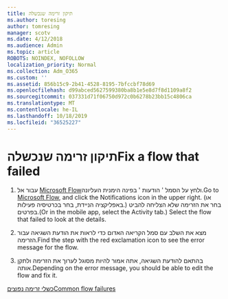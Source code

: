 ```yaml
---
title: תיקון זרימה שנכשלה
ms.author: toresing
author: tomresing
manager: scotv
ms.date: 4/12/2018
ms.audience: Admin
ms.topic: article
ROBOTS: NOINDEX, NOFOLLOW
localization_priority: Normal
ms.collection: Adm_O365
ms.custom: ''
ms.assetid: 856b15c9-2b41-4528-8195-7bfccbf78d69
ms.openlocfilehash: d99abced5627599380ba8b1e5e8d7f8d1109a8f2
ms.sourcegitcommit: 037331d71f06750d972c0b6278b23bb15c4806ca
ms.translationtype: MT
ms.contentlocale: he-IL
ms.lasthandoff: 10/18/2019
ms.locfileid: "36525227"
---
```

# <a name="fix-a-flow-that-failed"></a><span data-ttu-id="c58a1-102">תיקון זרימה שנכשלה</span><span class="sxs-lookup"><span data-stu-id="c58a1-102">Fix a flow that failed</span></span>

1. <span data-ttu-id="c58a1-103">עבור אל [Microsoft Flow](https://flow.microsoft.com/)ולחץ על הסמל ' הודעות ' בפינה הימנית העליונה.</span><span class="sxs-lookup"><span data-stu-id="c58a1-103">Go to [Microsoft Flow](https://flow.microsoft.com/), and click the Notifications icon in the upper right.</span></span> <span data-ttu-id="c58a1-104">(או באפליקציה הניידת, בחר בכרטיסיה פעילות.) בחר את הזרימה שלא הצליחה להביט בפרטים.</span><span class="sxs-lookup"><span data-stu-id="c58a1-104">(Or in the mobile app, select the Activity tab.) Select the flow that failed to look at the details.</span></span>
    
2. <span data-ttu-id="c58a1-105">מצא את השלב עם סמל הקריאה האדום כדי לראות את הודעת השגיאה עבור הזרימה.</span><span class="sxs-lookup"><span data-stu-id="c58a1-105">Find the step with the red exclamation icon to see the error message for the flow.</span></span>
    
3. <span data-ttu-id="c58a1-106">בהתאם להודעת השגיאה, אתה אמור להיות מסוגל לערוך את הזרימה ולתקן אותה.</span><span class="sxs-lookup"><span data-stu-id="c58a1-106">Depending on the error message, you should be able to edit the flow and fix it.</span></span> 
    
[<span data-ttu-id="c58a1-107">כשלי זרימה נפוצים</span><span class="sxs-lookup"><span data-stu-id="c58a1-107">Common flow failures</span></span>](https://go.microsoft.com/fwlink/?linkid=872110)
  


